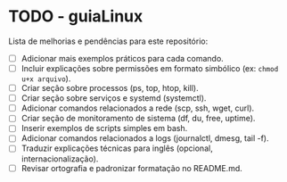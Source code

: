 # TODO - guiaLinux

Lista de melhorias e pendências para este repositório:

- [ ] Adicionar mais exemplos práticos para cada comando.
- [ ] Incluir explicações sobre permissões em formato simbólico (ex: `chmod u+x arquivo`).
- [ ] Criar seção sobre processos (ps, top, htop, kill).
- [ ] Criar seção sobre serviços e systemd (systemctl).
- [ ] Adicionar comandos relacionados a rede (scp, ssh, wget, curl).
- [ ] Criar seção de monitoramento de sistema (df, du, free, uptime).
- [ ] Inserir exemplos de scripts simples em bash.
- [ ] Adicionar comandos relacionados a logs (journalctl, dmesg, tail -f).
- [ ] Traduzir explicações técnicas para inglês (opcional, internacionalização).
- [ ] Revisar ortografia e padronizar formatação no README.md.
